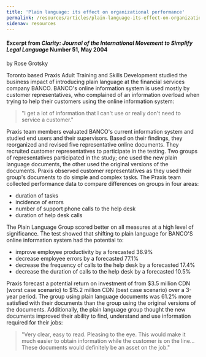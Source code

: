 ```yaml
---
title: 'Plain language: its effect on organizational performance'
permalink: /resources/articles/plain-language-its-effect-on-organizational-performance/
sidenav: resources
---
```


#### Excerpt from _Clarity: Journal of the International Movement to Simplify Legal Language_ Number 51, May 2004

by Rose Grotsky

Toronto based Praxis Adult Training and Skills Development studied the business impact of introducing plain language at the financial services company BANCO. BANCO's online information system is used mostly by customer representatives, who complained of an information overload when trying to help their customers using the online information system:

> "I get a lot of information that I can't use or really don't need to service a customer."

Praxis team members evaluated BANCO's current information system and studied end users and their supervisors. Based on their findings, they reorganized and revised five representative online documents. They recruited customer representatives to participate in the testing. Two groups of representatives participated in the study; one used the new plain language documents, the other used the original versions of the documents. Praxis observed customer representatives as they used their group's documents to do simple and complex tasks. The Praxis team collected performance data to compare differences on groups in four areas:

- duration of tasks
- incidence of errors
- number of support phone calls to the help desk
- duration of help desk calls

The Plain Language Group scored better on all measures at a high level of significance. The test showed that shifting to plain language for BANCO'S online information system had the potential to:

- improve employee productivity by a forecasted 36.9%
- decrease employee errors by a forecasted 77.1%
- decrease the frequency of calls to the help desk by a forecasted 17.4%
- decrease the duration of calls to the help desk by a forecasted 10.5%

Praxis forecast a potential return on investment of from $3.5 million CDN (worst case scenario) to $15.2 million CDN (best case scenario) over a 3-year period. The group using plain language documents was 61.2% more satisfied with their documents than the group using the original versions of the documents. Additionally, the plain language group thought the new documents improved their ability to find, understand and use information required for their jobs:

> "Very clear, easy to read. Pleasing to the eye. This would make it much easier to obtain information while the customer is on the line... These documents would definitely be an asset on the job."
